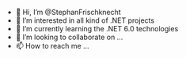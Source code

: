 - 👋 Hi, I’m @StephanFrischknecht
- 👀 I’m interested in all kind of .NET projects  
- 🌱 I’m currently learning the .NET 6.0 technologies
- 💞️ I’m looking to collaborate on ...
- 📫 How to reach me ...

<!---
StephanFrischknecht/StephanFrischknecht is a ✨ special ✨ repository because its `README.md` (this file) appears on your GitHub profile.
You can click the Preview link to take a look at your changes.
--->
